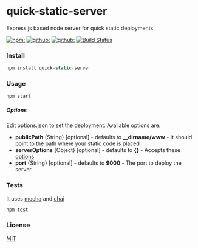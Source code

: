 # quick-static-server
Express.js based node server for quick static deployments

[![npm:](https://img.shields.io/npm/v/quick-static-server.svg)](https://www.npmjs.com/arm4design/quick-static-server)
[![github:](https://img.shields.io/github/release/arm4design/quick-static-server.svg)](https://github.com/arm4design/quick-static-server)
[![github:](https://img.shields.io/github/issues/arm4design/quick-static-server.svg)](https://github.com/arm4design/quick-static-server/issues)
[![Build Status](https://img.shields.io/travis/arm4design/quick-static-server.svg)](https://travis-ci.org/arm4design/quick-static-server)

### Install
````javascript
npm install quick-static-server
````

### Usage
````javascript
npm start
````
##### Options
Edit options.json to set the deployment. Avaliable options are:
- **publicPath** {String} [optional] - defaults to **__dirname/www** - It should point to the path where your static code is placed
- **serverOptions** {Object} [optional] - defaults to **{}** - Accepts these [options](http://expressjs.com/en/4x/api.html#express.static)
- **port** {String} [optional] - defaults to **9000** - The port to deploy the server

### Tests
It uses [mocha](https://github.com/mochajs/mocha) and [chai](https://github.com/chaijs/chai)
````javascript
npm test
````

### License
[MIT](https://github.com/arm4design/quick-static-server/blob/master/LICENSE)
